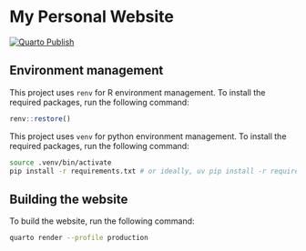 # My Personal Website

[![Quarto Publish](https://github.com/MitchellAcoustics/quarto-website/actions/workflows/publish.yml/badge.svg)](https://github.com/MitchellAcoustics/quarto-website/actions/workflows/publish.yml)

## Environment management

This project uses `renv` for R environment management. To install the required packages, run the following command:

```r
renv::restore()
```

This project uses `venv` for python environment management. To install the required packages, run the following command:

```bash
source .venv/bin/activate
pip install -r requirements.txt # or ideally, uv pip install -r requirements.txt
```

## Building the website

To build the website, run the following command:

```bash
quarto render --profile production
```
